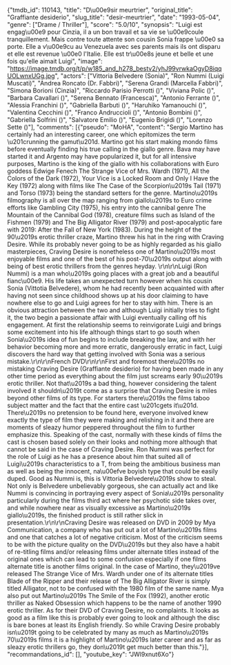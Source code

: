 {"tmdb_id": 110143, "title": "D\u00e9sir meurtrier", "original_title": "Graffiante desiderio", "slug_title": "desir-meurtrier", "date": "1993-05-04", "genre": ["Drame / Thriller"], "score": "5.0/10", "synopsis": "Luigi est engag\u00e9 pour Cinzia, il a un bon travail et sa vie se \u00e9coule tranquillement. Mais contre toute attente son cousin Sonia frappe \u00e0 sa porte. Elle a v\u00e9cu au Venezuela avec ses parents mais ils ont disparu et elle est revenue \u00e0 l'Italie. Elle est tr\u00e8s jeune et belle et une fois qu'elle aimait Luigi", "image": "https://image.tmdb.org/t/p/w185_and_h278_bestv2/yhJ99vrwkaOgyD8iqqUOLwnxUGg.jpg", "actors": ["Vittoria Belvedere (Sonia)", "Ron Nummi (Luigi Muscati)", "Andrea Roncato (Dr. Fabbri)", "Serena Grandi (Marcella Fabbri)", "Simona Borioni (Cinzia)", "Riccardo Parisio Perrotti ()", "Viviana Polic ()", "Barbara Cavallari ()", "Serena Bennato (Francesca)", "Antonio Ferrante ()", "Alessia Franchini ()", "Gabriella Barbuti ()", "Haruhiko Yamanouchi ()", "Valentina Cecchini ()", "Franco Andruccioli ()", "Antonio Bombini ()", "Gabriella Solfrini ()", "Salvatore Emilio ()", "Eugenio Brigidi ()", "Lorenzo Sette ()"], "comments": [{"pseudo": "MoHA", "content": "Sergio Martino has certainly had an interesting career, one which epitomizes the term \u201crunning the gamut\u201d. Martino got his start making mondo films before eventually finding his true calling in the giallo genre. Bava may have started it and Argento may have popularized it, but for all intensive purposes, Martino is the king of the giallo with his collaborations with Euro goddess Edwige Fenech The Strange Vice of Mrs. Wardh (1971), All the Colors of the Dark (1972), Your Vice is a Locked Room and Only I Have the Key (1972) along with films like The Case of the Scorpion\u2019s Tail (1971) and Torso (1973) being the standard setters for the genre. Martino\u2019s filmography is all over the map ranging from giallo\u2019s to Euro crime efforts like Gambling City (1975), his entry into the cannibal genre The Mountain of the Cannibal God (1978), creature films such as Island of the Fishmen (1979) and The Big Alligator River (1979) and post-apocalyptic fare with 2019: After the Fall of New York (1983). During the height of the 90\u2019s erotic thriller craze, Martino threw his hat in the ring with Craving Desire. While its probably never going to be as highly regarded as his giallo masterpieces, Craving Desire is nonetheless one of Martino\u2019s most enjoyable films and one of the best of his post-70\u2019s output along with being of best erotic thrillers from the genres heyday. \r\n\r\nLuigi (Ron Nummi) is a man who\u2019s going places with a great job and a beautiful fianc\u00e9. His life takes an unexpected turn however when his cousin Sonia (Vittotia Belvedere), whom he had recently been acquainted with after having not seen since childhood shows up at his door claiming to have nowhere else to go and Luigi agrees for her to stay with him. There is an obvious attraction between the two and although Luigi initially tries to fight it, the two begin a passionate affair with Luigi eventually calling off his engagement. At first the relationship seems to reinvigorate Luigi and brings some excitement into his life although things start to go south when Sonia\u2019s idea of fun begins to include breaking the law, and with her behavior becoming more and more erratic, dangerously erratic in fact, Luigi discovers the hard way that getting involved with Sonia was a serious mistake.\r\n\r\nFrench DVD\r\n\r\nFirst and foremost there\u2019s no mistaking Craving Desire (Graffiante desiderio) for having been made in any other time period as everything about the film just screams early 90\u2019s erotic thriller. Not that\u2019s a bad thing, however considering the talent involved it shouldn\u2019t come as a surprise that Craving Desire is miles beyond other films of its type. For starters there\u2019s the films taboo subject matter and the fact that the entire cast \u201cgets it\u201d. There\u2019s no pretension to be found here, everyone involved knew exactly the type of film they were making and relishing in it and there are moments of sleazy humor peppered throughout the film to further emphasize this. Speaking of the cast, normally with these kinds of films the cast is chosen based solely on their looks and nothing more although that cannot be said in the case of Craving Desire. Ron Nummi was perfect for the role of Luigi as he has a presence about him that suited all of Luigi\u2019s characteristics to a T, from being the ambitious business man as well as being the innocent, na\u00efve boyish type that could be easily duped. Good as Nummi is, this is Vittoria Belvedere\u2019s show to steal. Not only is Belvedere unbelievably gorgeous, she can actually act and like Nummi is convincing in portraying every aspect of Sonia\u2019s personality particularly during the films third act where her psychotic side takes over, and while nowhere near as visually excessive as Martino\u2019s giallo\u2019s, the finished product is still rather slick in presentation.\r\n\r\nCraving Desire was released on DVD in 2009 by Mya Communication, a company who has put out a lot of Martino\u2019s films and one that catches a lot of negative criticism. Most of the criticism seems to be with the picture quality on the DVD\u2019s but they also have a habit of re-titling films and/or releasing films under alternate titles instead of the original ones which can lead to some confusion especially if one films alternate title is another films original. In the case of Martino, they\u2019ve released The Strange Vice of Mrs. Wardh under one of its alternate titles Blade of the Ripper and their release of The Big Alligator River is simply titled Alligator, not to be confused with the 1980 film of the same name. Mya also put out Martino\u2019s The Smile of the Fox (1992), another erotic thriller as Naked Obsession which happens to be the name of another 1990 erotic thriller. As for their DVD of Craving Desire, no complaints. It looks as good as a film like this is probably ever going to look and although the disc is bare bones at least its English friendly. So while Craving Desire probably isn\u2019t going to be celebrated by many as much as Martino\u2019s 70\u2019s films it is a highlight of Martino\u2019s later career and as far as sleazy erotic thrillers go, they don\u2019t get much better than this."}], "recommandations_id": [], "youtube_key": "JWl9xnut6Xo"}